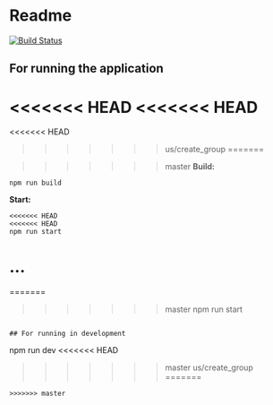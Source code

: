 # Readme
[![Build Status](https://travis-ci.com/TeiturMcSwagger/P7-Matchmaking-Backend.svg?branch=master)](https://travis-ci.com/TeiturMcSwagger/P7-Matchmaking-Backend)
## For running the application
<<<<<<< HEAD
<<<<<<< HEAD
=======
<<<<<<< HEAD
>>>>>>> us/create_group
=======

>>>>>>> master
**Build:**

```
npm run build
```

**Start:**

```
<<<<<<< HEAD
<<<<<<< HEAD
npm run start
```

...
=======
=======
>>>>>>> master
npm run start
```

## For running in development
```
npm run dev
<<<<<<< HEAD
>>>>>>> master
>>>>>>> us/create_group
=======
```
>>>>>>> master
